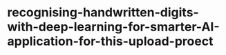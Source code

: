 # recognising-handwritten-digits-with-deep-learning-for-smarter-AI-application-for-this-upload-proect

